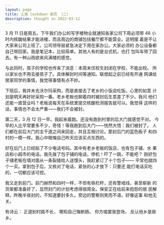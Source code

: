 ```yaml
---
layout: page
title: 上海 lockdown 亲历 （二）
description: thought on 2022-03-12
---
```



3 月 11 日是周五。下午我们办公的写字楼物业就通知各家公司下周必须带
48 小时内核酸结果才能进楼，而且周边的商铺包括餐厅都不能营业。这明摆
着是不让大家来公司上班了。公司领导层紧急决定下周在家办公。大家必须的
办公设备都自己带回家。我是笔记本，比较简单。其他人有的是台式机，也打
包叫车带了回去。有一种山雨欲来风满楼的感觉。

与此同时，孩子的学校也传来了消息：本周末住校生封闭在学校，不能出校。
所以家长也不用去接孩子了。具体解封时间等通知。联想起之前已经有开通
网课给居家同学的事情，我觉得事情有点不妙。

下班后，我并未去沃尔玛采购，而是直接去了老乡的小饭店吃饭。心里的如意
计划是明天再好好采购一番。老乡老板也聊着四村被封后生意差了不少。我问
他们还能一直营业吗？老板说每天在系统里提交核酸检测报告就可以。我觉得
这样的话，事情也不会太严重——我们不会被封。

第二天，3 月 12 日一早。我起来晨跑。还没有跑到村里的后大门就感觉不对。
今早的人比平常要多不少，奇怪！等我跑到后大门——恍然大悟：我们被封了。
人们都在前后大门的主干道之间来回走，并且互相讨论。那封后门的蓝色板子
和四村的一模一样。我心中暗悔自己昨天应该买点东西的。

好在后门上已经贴了不少电话号码。其中有老乡老板的饭店，也有包子铺、水
果店和小超市的电话。我先拨了包子铺的电话，停机！吓了一跳，不能吧？
刚好包子铺老板在墙对面从一条裂缝给人送馒头，我赶紧订了十个包子——
平常也就四个一买。拿到包子后，又核对了电话，紧张的心才放下：只要还
能打电话买吃的，一切都应该可控。

我又走到前门。前门赫然和四村一样，不但有铁栏杆，还有警戒线，甚至崭新
的货架都准备好了，显然封门的计划考虑得很周全。保安正在给前来抱怨的居
民解释，昨晚半夜封的，不知道要封多久。旁边的警察则笑而不语，好像这事
和他无关。

有诗云：
正道别村路不长，
哪知自己悔断肠。
你方唱罢我登场，
反认他乡是故乡。
